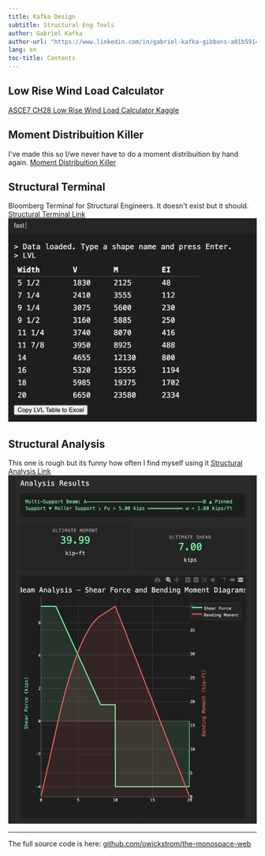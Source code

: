 ```yaml
---
title: Kafka Design
subtitle: Structural Eng Tools
author: Gabriel Kafka
author-url: "https://www.linkedin.com/in/gabriel-kafka-gibbons-a01b5914b"
lang: en
toc-title: Contents
---
```


## Low Rise Wind Load Calculator
[ASCE7 CH28 Low Rise Wind Load Calculator Kaggle](https://www.kaggle.com/code/gabrielkafka/asce716-ch28)

## Moment Distribuition Killer 
I've made this so I/we never have to do a moment distribuition by hand again. 
[Moment Distribuition Killer](https://www.kaggle.com/code/gabrielkafka/moment-distribuition-killer)

## Structural Terminal
Bloomberg Terminal for Structural Engineers. It doesn't exist but it should. [Structural Terminal Link](structural-terminal.html)
![Structural Terminal](images/terminal-pic.jpg)

## Structural Analysis
This one is rough but its funny how often I find myself using it 
[Structural Analysis Link](structural-analysis.html)
![Structural Analysis](images/structural-analysis.jpg)

<hr>


The full source code is here: [github.com/owickstrom/the-monospace-web](https://github.com/owickstrom/the-monospace-web)


